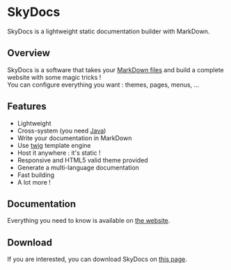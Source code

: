 # SkyDocs

SkyDocs is a lightweight static documentation builder with MarkDown.

## Overview

SkyDocs is a software that takes your [MarkDown files](https://blog.ghost.org/markdown/) and build a complete website with some magic tricks !    
You can configure everything you want : themes, pages, menus, ...

## Features

* Lightweight
* Cross-system (you need [Java](https://java.com/download))
* Write your documentation in MarkDown
* Use [twig](https://twig.sensiolabs.org/doc/2.x/) template engine
* Host it anywhere : it's static !
* Responsive and HTML5 valid theme provided
* Generate a multi-language documentation
* Fast building
* A lot more !

## Documentation

Everything you need to know is available on [the website](https://skyost.github.io/SkyDocs).

## Download

If you are interested, you can download SkyDocs on [this page](https://skyost.github.io/SkyDocs/en/downloading-installing.html).